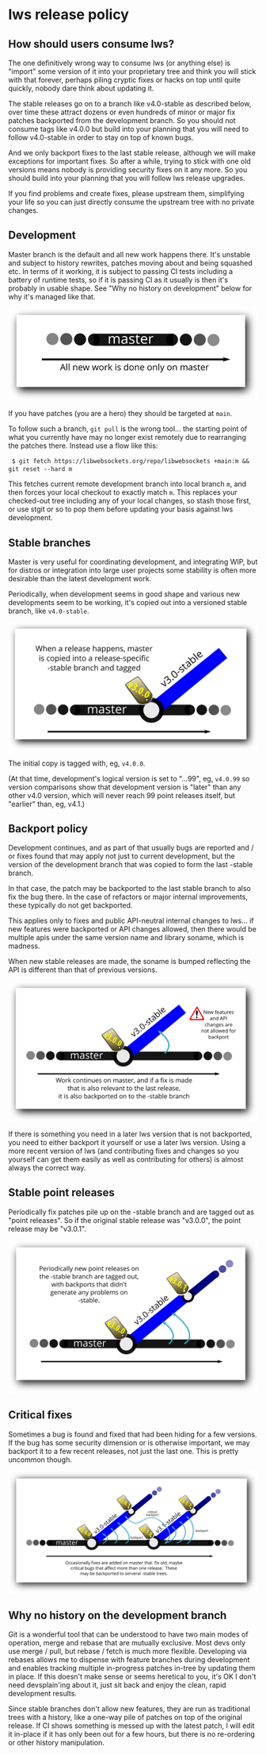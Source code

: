 # lws release policy

## How should users consume lws?

The one definitively wrong way to consume lws (or anything else) is "import" some
version of it into your proprietary tree and think you will stick with that
forever, perhaps piling cryptic fixes or hacks on top until quite quickly,
nobody dare think about updating it.

The stable releases go on to a branch like v4.0-stable as described below, over
time these attract dozens or even hundreds of minor or major fix patches
backported from the development branch.  So you should not consume tags like
v4.0.0 but build into your planning that you will need to follow v4.0-stable in
order to stay on top of known bugs.

And we only backport fixes to the last stable release, although we will make
exceptions for important fixes.  So after a while, trying to stick with one
old versions means nobody is providing security fixes on it any more.  So you
should build into your planning that you will follow lws release upgrades.

If you find problems and create fixes, please upstream them, simplifying your
life so you can just directly consume the upstream tree with no private changes.

## Development

Master branch is the default and all new work happens there.  It's unstable and
subject to history rewrites, patches moving about and being squashed etc.  In
terms of it working, it is subject to passing CI tests including a battery of
runtime tests, so if it is passing CI as it usually is then it's probably in
usable shape.  See "Why no history on development" below for why it's managed like
that.

![all work happens on main](../doc-assets/lws-relpol-1.svg)

If you have patches (you are a hero) they should be targeted at `main`.

To follow such a branch, `git pull` is the wrong tool... the starting point
of what you currently have may no longer exist remotely due to rearranging the
patches there.  Instead use a flow like this:

```
 $ git fetch https://libwebsockets.org/repo/libwebsockets +main:m && git reset --hard m
```

This fetches current remote development branch into local branch `m`, and then forces your
local checkout to exactly match `m`.  This replaces your checked-out tree
including any of your local changes, so stash those first, or use stgit or so
to pop them before updating your basis against lws development.

## Stable branches

Master is very useful for coordinating development, and integrating WIP,
but for distros or integration into large user projects some stability is often
more desirable than the latest development work.

Periodically, when development seems in good shape and various new developments seem
to be working, it's copied out into a versioned stable branch, like `v4.0-stable`.

![stable branches are copied from development](../doc-assets/lws-relpol-2.svg)

The initial copy is tagged with, eg, `v4.0.0`.

(At that time, development's logical version is set to "...99", eg, `v4.0.99` so
version comparisons show that development version is "later" than any other
v4.0 version, which will never reach 99 point releases itself, but "earlier"
than, eg, v4.1.)

## Backport policy

Development continues, and as part of that usually bugs are reported and / or
fixes found that may apply not just to current development, but the version of
the development branch that was copied to form the last -stable branch.

In that case, the patch may be backported to the last stable branch to also fix
the bug there.  In the case of refactors or major internal improvements, these
typically do not get backported.

This applies only to fixes and public API-neutral internal changes to lws... if
new features were backported or API changes allowed, then there would be
multiple apis under the same version name and library soname, which is
madness.

When new stable releases are made, the soname is bumped reflecting the API is
different than that of previous versions.

![backports from main to stable](../doc-assets/lws-relpol-3.svg)

If there is something you need in a later lws version that is not backported,
you need to either backport it yourself or use a later lws version.
Using a more recent version of lws (and contributing fixes and changes so you
yourself can get them easily as well as contributing for others) is almost
always the correct way.

## Stable point releases

Periodically fix patches pile up on the -stable branch and are tagged out as
"point releases".  So if the original stable release was "v3.0.0", the point
release may be "v3.0.1".

![point releases of stable](../doc-assets/lws-relpol-4.svg)

## Critical fixes

Sometimes a bug is found and fixed that had been hiding for a few versions.
If the bug has some security dimension or is otherwise important, we may
backport it to a few recent releases, not just the last one.  This is pretty
uncommon though.

![backport to multiple stable branches](../doc-assets/lws-relpol-5.svg)

## Why no history on the development branch

Git is a wonderful tool that can be understood to have two main modes of operation,
merge and rebase that are mutually exclusive.  Most devs only use merge / pull,
but rebase / fetch is much more flexible.  Developing via rebases allows me to
dispense with feature branches during development and enables tracking multiple
in-progress patches in-tree by updating them in place.  If this doesn't make
sense or seems heretical to you, it's OK I don't need devsplain'ing about it,
just sit back and enjoy the clean, rapid development results.

Since stable branches don't allow new features, they are run as traditional trees
with a history, like a one-way pile of patches on top of the original release.  If
CI shows something is messed up with the latest patch, I will edit it in-place if
it has only been out for a few hours, but there is no re-ordering or other history
manipulation.

